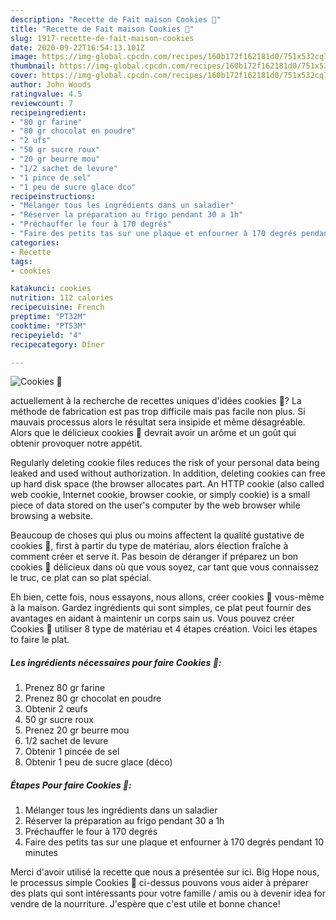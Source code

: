 ```yaml
---
description: "Recette de Fait maison Cookies 🍫"
title: "Recette de Fait maison Cookies 🍫"
slug: 1917-recette-de-fait-maison-cookies
date: 2020-09-22T16:54:13.101Z
image: https://img-global.cpcdn.com/recipes/160b172f162181d0/751x532cq70/cookies-🍫-photo-principale-de-la-recette.jpg
thumbnail: https://img-global.cpcdn.com/recipes/160b172f162181d0/751x532cq70/cookies-🍫-photo-principale-de-la-recette.jpg
cover: https://img-global.cpcdn.com/recipes/160b172f162181d0/751x532cq70/cookies-🍫-photo-principale-de-la-recette.jpg
author: John Woods
ratingvalue: 4.5
reviewcount: 7
recipeingredient:
- "80 gr farine"
- "80 gr chocolat en poudre"
- "2 ufs"
- "50 gr sucre roux"
- "20 gr beurre mou"
- "1/2 sachet de levure"
- "1 pince de sel"
- "1 peu de sucre glace dco"
recipeinstructions:
- "Mélanger tous les ingrédients dans un saladier"
- "Réserver la préparation au frigo pendant 30 a 1h"
- "Préchauffer le four à 170 degrés"
- "Faire des petits tas sur une plaque et enfourner à 170 degrés pendant 10 minutes"
categories:
- Recette
tags:
- cookies

katakunci: cookies 
nutrition: 112 calories
recipecuisine: French
preptime: "PT32M"
cooktime: "PT53M"
recipeyield: "4"
recipecategory: Dîner

---
```



![Cookies 🍫](https://img-global.cpcdn.com/recipes/160b172f162181d0/751x532cq70/cookies-🍫-photo-principale-de-la-recette.jpg)

actuellement à la recherche de recettes uniques d'idées cookies 🍫? La méthode de fabrication est pas trop difficile mais pas facile non plus. Si mauvais processus alors le résultat sera insipide et même désagréable. Alors que le délicieux cookies 🍫 devrait avoir un arôme et un goût qui obtenir provoquer notre appétit.

Regularly deleting cookie files reduces the risk of your personal data being leaked and used without authorization. In addition, deleting cookies can free up hard disk space (the browser allocates part. An HTTP cookie (also called web cookie, Internet cookie, browser cookie, or simply cookie) is a small piece of data stored on the user&#39;s computer by the web browser while browsing a website.

Beaucoup de choses qui plus ou moins affectent la qualité gustative de cookies 🍫, first à partir du type de matériau, alors élection fraîche à comment créer et serve it. Pas besoin de déranger if préparez un bon cookies 🍫 délicieux dans où que vous soyez, car tant que vous connaissez le truc, ce plat can so plat spécial.


Eh bien, cette fois, nous essayons, nous allons, créer cookies 🍫 vous-même à la maison. Gardez ingrédients qui sont simples, ce plat peut fournir des avantages en aidant à maintenir un corps sain us. Vous pouvez créer Cookies 🍫 utiliser 8 type de matériau et 4 étapes création. Voici les étapes to faire le plat.

<!--inarticleads1-->

##### Les ingrédients nécessaires pour faire Cookies 🍫:

1. Prenez 80 gr farine
1. Prenez 80 gr chocolat en poudre
1. Obtenir 2 œufs
1.  50 gr sucre roux
1. Prenez 20 gr beurre mou
1.  1/2 sachet de levure
1. Obtenir 1 pincée de sel
1. Obtenir 1 peu de sucre glace (déco)




<!--inarticleads2-->

##### Étapes Pour faire Cookies 🍫:

1. Mélanger tous les ingrédients dans un saladier
1. Réserver la préparation au frigo pendant 30 a 1h
1. Préchauffer le four à 170 degrés
1. Faire des petits tas sur une plaque et enfourner à 170 degrés pendant 10 minutes





Merci d'avoir utilisé la recette que nous a présentée sur ici. Big Hope nous, le processus simple Cookies 🍫 ci-dessus pouvons vous aider à préparer des plats qui sont intéressants pour votre famille / amis ou à devenir idea for vendre de la nourriture. J'espère que c'est utile et bonne chance!

